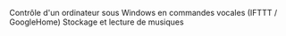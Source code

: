 Contrôle d'un ordinateur sous Windows en commandes vocales (IFTTT / GoogleHome)
Stockage et lecture de musiques
